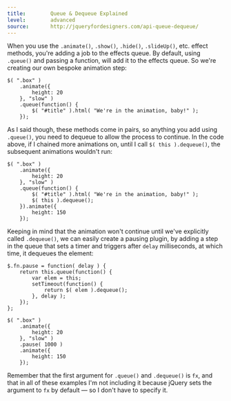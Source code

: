 ```yaml
---
title:        Queue & Dequeue Explained
level:        advanced
source:       http://jqueryfordesigners.com/api-queue-dequeue/
---
```


When you use the `.animate()`, `.show()`, `.hide()`, `.slideUp()`, etc. effect methods, you're
adding a job to the effects queue. By default, using `.queue()` and passing a function,
will add it to the effects queue. So we're creating our own bespoke animation step:

```
$( ".box" )
	.animate({
		height: 20
	}, "slow" )
	.queue(function() {
		$( "#title" ).html( "We're in the animation, baby!" );
	});
```

As I said though, these methods come in pairs, so anything you add using `.queue()`,
you need to dequeue to allow the process to continue. In the code above, if I
chained more animations on, until I call `$( this ).dequeue()`, the subsequent
animations wouldn't run:

```
$( ".box" )
	.animate({
		height: 20
	}, "slow" )
	.queue(function() {
		$( "#title" ).html( "We're in the animation, baby!" );
		$( this ).dequeue();
	}).animate({
		height: 150
	});
```

Keeping in mind that the animation won't continue until we've explicitly called
`.dequeue()`, we can easily create a pausing plugin, by adding a step in the queue
that sets a timer and triggers after `delay` milliseconds, at which time, it dequeues
the element:

```
$.fn.pause = function( delay ) {
	return this.queue(function() {
		var elem = this;
		setTimeout(function() {
			return $( elem ).dequeue();
		}, delay );
	});
};

$( ".box" )
	.animate({
		height: 20
	}, "slow" )
	.pause( 1000 )
	.animate({
		height: 150
	});
```

Remember that the first argument for `.queue()` and `.dequeue()` is `fx`, and that in
all of these examples I'm not including it because jQuery sets the argument to `fx` by default — so I don't have to specify it.
